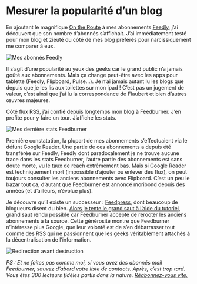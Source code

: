 # Mesurer la  popularité d&#8217;un blog

En ajoutant le magnifique [On the Route](http://www.ontheroute.fr/) à mes abonnements [Feedly](http://feedly.com/), j’ai découvert que son nombre d’abonnés s’affichait. J’ai immédiatement testé pour mon blog et zieuté du côté de mes blog préférés pour narcissiquement me comparer à eux.<span id="more-34222"></span>

![Mes abonnés Feedly](https://tcrouzet.com/images_tc/2014/01/Capture-d%E2%80%99%C3%A9cran-2014-01-21-%C3%A0-08.56.37.png)

Il s’agit d’une popularité au yeux des geeks car le grand public n’a jamais goûté aux abonnements. Mais ça change peut-être avec les apps pour tablette (Feedly, Flipboard, Pulse…). Je n’ai jamais autant lu les blogs que depuis que je les lis aux toilettes sur mon ipad ! C’est pas un jugement de valeur, c’est ainsi que j’ai lu la correspondance de Flaubert et bien d’autres œuvres majeures.

Côté flux RSS, j’ai confié depuis longtemps mon blog à Feedburner. J’en profite pour y faire un tour. J’affiche les stats.

![Mes dernière stats Feedburner](https://tcrouzet.com/images_tc/2014/01/Capture-d%E2%80%99%C3%A9cran-2014-01-21-%C3%A0-09.50.38.png)

Première constatation, la plupart de mes abonnements s’effectuaient via le défunt Google Reader. Une partie de ces abonnements a depuis été transférée sur Feedly, Feedly dont paradoxalement je ne trouve aucune trace dans les stats Feedburner, l’autre partie des abonnements est sans doute morte, vu le taux de reach extrêmement bas. Mais si Google Reader est techniquement mort (impossible d’ajouter ou enlever des flux), on peut toujours consulter les anciens abonnements avec Flipboard. C’est un peu le bazar tout ça, d’autant que Feedburner est annoncé moribond depuis des années (et d’ailleurs, n’évolue plus).

Je découvre qu’il existe un successeur : [Feedpress](http://feedpress.it/), dont beaucoup de blogueurs disent du bien. [Alors je tente le grand saut à l’aide du tutoriel](https://feedpress.it/support/tutorials/migrate-from-feedburner), grand saut rendu possible car Feedburner accepte de rerooter les anciens abonnements à la source. Cette générosité montre que Feedburner n’intéresse plus Google, que leur volonté est de s’en débarrasser tout comme des RSS qui ne passionnent que les geeks véritablement attachés à la décentralisation de l’information.

![Redirection avant destruction](https://tcrouzet.com/images_tc/2014/01/Capture-d%E2%80%99%C3%A9cran-2014-01-21-%C3%A0-11.34.44.png)

*PS : Et ne faites pas comme moi, si vous avez des abonnés mail Feedburner, sauvez d’abord votre liste de contacts. Après, c’est trop tard. Vous êtes 300 lecteurs fidèles partis dans la nature. [Réabonnez-vous vite.](https://tcrouzet.com/abonnement-par-mail/)*